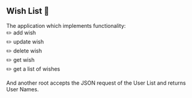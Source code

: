 ## Wish List 📝

The application which implements functionality:
<br/> 
✏️ add wish
<br/> 
✏️ update wish
<br/> 
✏️ delete wish
<br/> 
✏️ get wish
<br/> 
✏️ get a list of wishes

And another root accepts the JSON request of the User List and returns User Names.
